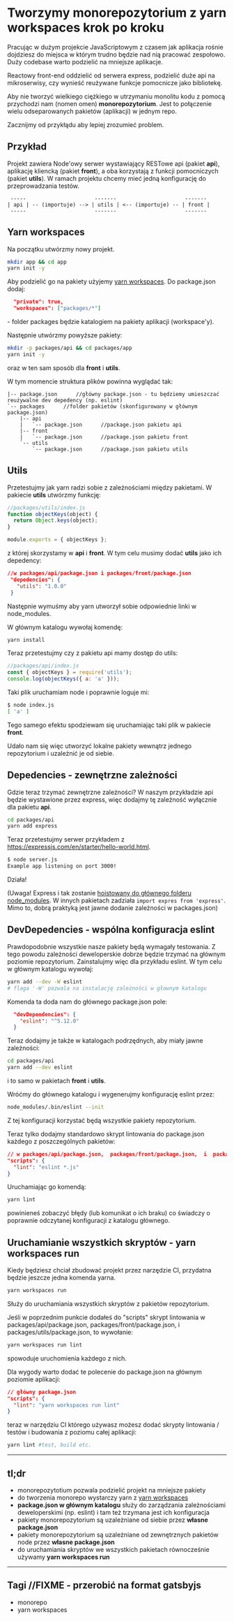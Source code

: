 # Tworzymy monorepozytorium z yarn workspaces krok po kroku

Pracując w dużym projekcie JavaScriptowym z czasem jak aplikacja rośnie dojdziesz do miejsca w którym trudno będzie nad nią pracować zespołowo.
Duży codebase warto podzielić na mniejsze aplikacje.

Reactowy front-end oddzielić od serwera express, podzielić duże api na mikroserwisy, czy wynieść reużywane funkcje pomocnicze jako bibliotekę.

Aby nie tworzyć wielkiego ciężkiego w utrzymaniu monolitu kodu z pomocą przychodzi nam (nomen omen) **monorepozytorium**.
Jest to połączenie wielu odseparowanych pakietów (aplikacji) w jednym repo.

Zacznijmy od przykłądu aby lepiej zrozumieć problem.

## Przykład
Projekt zawiera Node'owy serwer wystawiający RESTowe api (pakiet **api**), aplikację kliencką (pakiet **front**), a oba korzystają z funkcji pomocniczych (pakiet **utils**).
W ramach projektu chcemy mieć jedną konfigurację do przeprowadzania testów.


```
 -----                      -------                      -------
| api | -- (importuje) --> | utils | <-- (importuje) -- | front |
 -----                      -------                      -------
```

## Yarn workspaces
Na początku utwórzmy nowy projekt.
```bash
mkdir app && cd app
yarn init -y
```

Aby podzielić go na pakiety użyjemy [yarn workspaces](https://yarnpkg.com/lang/en/docs/workspaces/). Do package.json dodaj:
```json
  "private": true,
  "workspaces": ["packages/*"]
```
\- folder packages będzie katalogiem na pakiety aplikacji (workspace'y).

Następnie utwórzmy powyższe pakiety:
```bash
mkdir -p packages/api && cd packages/app
yarn init -y
```
oraz w ten sam sposób dla **front** i **utils**.

W tym momencie struktura plików powinna wyglądać tak:
```
|-- package.json      //główny package.json - tu będziemy umieszczać reużywalne dev depedency (np. eslint)
`-- packages      //folder pakietów (skonfigurowany w głównym package.json)
    |-- api
    |   `-- package.json      //package.json pakietu api
    |-- front
    |   `-- package.json      //package.json pakietu front
    `-- utils
        `-- package.json      //package.json pakietu utils
```
## Utils
Przetestujmy jak yarn radzi sobie z zależnościami między pakietami.
W pakiecie **utils** utwórzmy funkcję: 
```javascript
//packages/utils/index.js
function objectKeys(object) {
  return Object.keys(object);
}

module.exports = { objectKeys };
```
 z której skorzystamy w **api** i **front**. W tym celu musimy dodać **utils** jako ich depedency:
 
 ```json
 //w packages/api/package.json i packages/front/package.json
  "depedencies": {
    "utils": "1.0.0"
  }
 ```
Następnie wymuśmy aby yarn utworzył sobie odpowiednie linki w node_modules.

W głównym katalogu wywołaj komendę:
```bash
yarn install
```

Teraz przetestujmy czy z pakietu api mamy dostęp do utils:
```javascript
//packages/api/index.js
const { objectKeys } = require('utils');
console.log(objectKeys({ a: 'a' }));
```
Taki plik uruchamiam node i poprawnie loguje mi:
```bash
$ node index.js 
[ 'a' ]
``` 
Tego samego efektu spodziewam się uruchamiając taki plik w pakiecie **front**.

Udało nam się więc utworzyć lokalne pakiety wewnątrz jednego repozytorium i uzależnić je od siebie.

## Depedencies - zewnętrzne zależności
Gdzie teraz trzymać zewnętrzne zależności? W naszym przykładzie api będzie wystawione przez express, więc dodajmy tę zależność wyłącznie dla pakietu **api**.
```bash
cd packages/api
yarn add express
```
Teraz przetestujmy serwer przykładem z https://expressjs.com/en/starter/hello-world.html.
```bash
$ node server.js 
Example app listening on port 3000!
```
Działa! 

(Uwaga! Express i tak zostanie [hoistowany do głównego folderu node_modules](https://yarnpkg.com/blog/2018/02/15/nohoist/). 
W innych pakietach zadziała `import expres from 'express'`. Mimo to, dobrą praktyką jest jawne dodanie zależności w packages.json)

## DevDepedencies - wspólna konfiguracja eslint
Prawdopodobnie wszystkie nasze pakiety będą wymagały testowania. Z tego powodu zależności deweloperskie dobrze będzie trzymać na głównym poziomie repozytorium.
Zainstalujmy więc dla przykładu eslint.
W tym celu w głównym katalogu wywołaj:
```bash
yarn add --dev -W eslint
# flaga '-W' pozwala na instalację zależności w głownym katalogu  
```
Komenda ta doda nam do głównego package.json pole:
```json
  "devDependencies": {
    "eslint": "^5.12.0"
  }
```
Teraz dodajmy je także w katalogach podrzędnych, aby miały jawne zależności:
```bash
cd packages/api
yarn add --dev eslint
```
i to samo w pakietach **front** i **utils**.

Wróćmy do głównego katalogu i wygenerujmy konfigurację eslint przez:
```bash
node_modules/.bin/eslint --init
```
Z tej konfiguracji korzystać będą wszystkie pakiety repozytorium.

Teraz tylko dodajmy standardowo skrypt lintowania do package.json każdego z poszczególnych pakietów:
```json
// w packages/api/package.json,  packages/front/package.json,  i  packages/utils/package.json
"scripts": {
  "lint": "eslint *.js"
}
```

Uruchamiając go komendą:
```bash
yarn lint
```
powinieneś zobaczyć błędy (lub komunikat o ich braku) co świadczy o poprawnie odczytanej konfiguracji z katalogu głównego.

## Uruchamianie wszystkich skryptów -  yarn workspaces run
Kiedy będziesz chciał zbudować projekt przez narzędzie CI, przydatna będzie jeszcze jedna komenda yarna.

```bash
yarn workspaces run
```
Służy do uruchamiania wszystkich skryptów z pakietów repozytorium.

Jeśli w poprzednim punkcie dodałeś do "scripts" skrypt lintowania w packages/api/package.json,  packages/front/package.json,  i  packages/utils/package.json, to wywołanie:

```bash
yarn workspaces run lint
```
spowoduje uruchomienia każdego z nich.

Dla wygody warto dodać te polecenie do package.json na głównym poziomie aplikacji:

```json
// główny package.json
"scripts": {
  "lint": "yarn workspaces run lint"
}
```
teraz w narzędziu CI którego używasz możesz dodać skrypty lintowania / testów i budowania z poziomu całej aplikacji:
```bash
yarn lint #test, build etc.
```

---

## tl;dr
- monorepozytotium pozwala podzielić projekt na mniejsze pakiety
- do tworzenia monorepo wystarczy yarn z [yarn workspaces](https://yarnpkg.com/lang/en/docs/workspaces/)
- **package.json w głównym katalogu** służy do zarządzania zależnościami deweloperskimi (np. eslint) i tam też trzymana jest ich konfiguracja
- pakiety monorepozytorium są uzależniane od siebie przez **własne package.json**
- pakiety monorepozytorium są uzależniane od zewnętrznych pakietów node przez **własne package.json**
-  do uruchamiania skryptów we wszystkich pakietach równocześnie używamy **yarn workspaces run**

---
## Tagi //FIXME - przerobić na format gatsbyjs

- monorepo
- yarn workspaces

